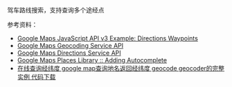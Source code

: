 驾车路线搜索，支持查询多个途经点

参考资料：

 * [Google Maps JavaScript API v3 Example: Directions Waypoints][1]
 * [Google Maps Geocoding Service API][2]
 * [Google Maps Directions Service API][3]
 * [Google Maps Places Library :: Adding Autocomplete][4]
 * [在线查询经纬度 google map查询地名返回经纬度 geocode geocoder的完整实例 代码下载][5]

[1]: https://google-developers.appspot.com/maps/documentation/javascript/examples/directions-Waypoints
[2]: https://developers.google.com/maps/documentation/javascript/Geocoding
[3]: https://developers.google.com/maps/documentation/javascript/Directions
[4]: https://developers.google.com/maps/documentation/javascript/places#adding_autocomplete
[5]: http://yanue.net/archives/32.html
